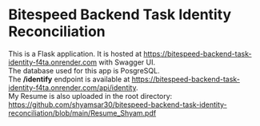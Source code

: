 # Bitespeed Backend Task Identity Reconciliation

This is a Flask application. It is hosted at https://bitespeed-backend-task-identity-f4ta.onrender.com with Swagger UI. \
The database used for this app is PosgreSQL. \
The **/identify** endpoint is available at https://bitespeed-backend-task-identity-f4ta.onrender.com/api/identity. \
My Resume is also uploaded in the root directory: https://github.com/shyamsar30/bitespeed-backend-task-identity-reconciliation/blob/main/Resume_Shyam.pdf
